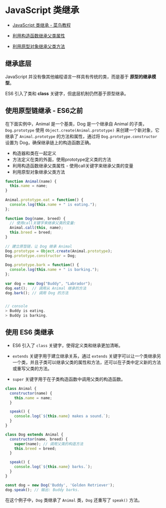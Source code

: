 

# JavaScript 类继承

* [JavaScript 类继承 - 菜鸟教程](https://www.runoob.com/js/js-class-inheritance.html)

* [利用构造函数继承父类属性](https://book.itheima.net/course/1258676978588860418/1277481554465005570/1277498190332960770)
* [利用原型对象继承父类方法](https://book.itheima.net/course/1258676978588860418/1277481554465005570/1277498190332960769)



## 继承底层

JavaScript 并没有像其他编程语言一样具有传统的类，而是基于 **原型的继承模型**。

ES6 引入了类和 **class** 关键字，但底层机制仍然基于原型继承。



## 使用原型链继承 - ES6之前

在下面实例中，Animal 是一个基类，Dog 是一个继承自 Animal 的子类，`Dog.prototype` 使用 `Object.create(Animal.prototype)` 来创建一个新对象，它继承了 `Animal.prototype` 的方法和属性，通过将 `Dog.prototype.constructor` 设置为 Dog，确保继承链上的构造函数正确。

* 构造器和类在一起定义
* 方法定义在类的外面，使用prototype定义类的方法
* 利用构造函数继承父类属性 - 使用call关键字来继承父类的变量
* 利用原型对象继承父类方法

```js
function Animal(name) {
  this.name = name;
}
 
Animal.prototype.eat = function() {
  console.log(this.name + " is eating.");
};
 
function Dog(name, breed) {
  // 使用call关键字来继承父类的变量:
  Animal.call(this, name);
  this.breed = breed;
}
 
// 建立原型链，让 Dog 继承 Animal
Dog.prototype = Object.create(Animal.prototype);
Dog.prototype.constructor = Dog;
 
Dog.prototype.bark = function() {
  console.log(this.name + " is barking.");
};
 
var dog = new Dog("Buddy", "Labrador");
dog.eat();  // 调用从 Animal 继承的方法
dog.bark(); // 调用 Dog 的方法


// console
> Buddy is eating.
> Buddy is barking.
```



## 使用 ES6 类继承

* ES6 引入了 `class` 关键字，使得定义类和继承更加清晰。

* `extends` 关键字用于建立继承关系，通过 `extends` 关键字可以让一个类继承另一个类，并且子类可以继承父类的属性和方法，还可以在子类中定义新的方法或重写父类的方法。

* `super` 关键字用于在子类构造函数中调用父类的构造函数。 

```js
class Animal {
  constructor(name) {
    this.name = name;
  }

  speak() {
    console.log(`${this.name} makes a sound.`);
  }
}

class Dog extends Animal {
  constructor(name, breed) {
    super(name); // 调用父类的构造方法
    this.breed = breed;
  }

  speak() {
    console.log(`${this.name} barks.`);
  }
}

const dog = new Dog('Buddy', 'Golden Retriever');
dog.speak(); // 输出: Buddy barks.
```

在这个例子中，`Dog` 类继承了 `Animal` 类，`Dog` 还重写了 `speak()` 方法。


